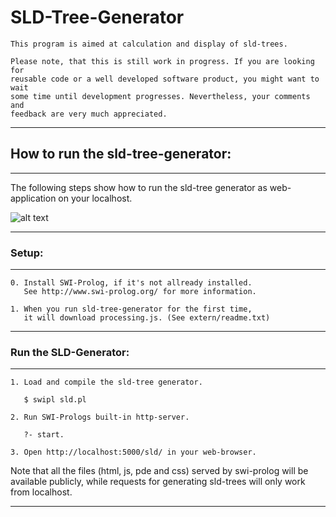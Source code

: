 # SLD-Tree-Generator

    This program is aimed at calculation and display of sld-trees.
    
    Please note, that this is still work in progress. If you are looking for
    reusable code or a well developed software product, you might want to wait
    some time until development progresses. Nevertheless, your comments and
    feedback are very much appreciated.

--------------------------------------------------------------------------------
## How to run the sld-tree-generator:
--------------------------------------------------------------------------------

The following steps show how to run the sld-tree generator as web-application
on your localhost.

![alt text](http://www.andreaspollhammer.com/images/sh400/sld.png "Screenshot 400x215")

--------------------------------------------------------------------------------
### Setup:
--------------------------------------------------------------------------------

    0. Install SWI-Prolog, if it's not allready installed.
       See http://www.swi-prolog.org/ for more information.

    1. When you run sld-tree-generator for the first time,
       it will download processing.js. (See extern/readme.txt)

--------------------------------------------------------------------------------
### Run the SLD-Generator:
--------------------------------------------------------------------------------

    1. Load and compile the sld-tree generator.

       $ swipl sld.pl

    2. Run SWI-Prologs built-in http-server.

       ?- start.

    3. Open http://localhost:5000/sld/ in your web-browser.

Note that all the files (html, js, pde and css) served by swi-prolog will be
available publicly, while requests for generating sld-trees will only work from
localhost.

--------------------------------------------------------------------------------
